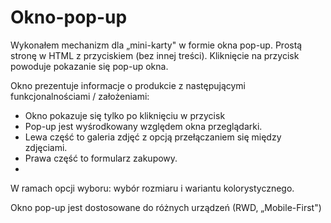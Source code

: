 # Okno-pop-up

Wykonałem mechanizm dla „mini-karty" w formie okna pop-up.
Prostą stronę w HTML z przyciskiem (bez innej treści). Kliknięcie na przycisk powoduje pokazanie się pop-up okna.

Okno prezentuje informacje o produkcie z następującymi funkcjonalnościami / założeniami:
- Okno pokazuje się tylko po kliknięciu w przycisk
- Pop-up jest wyśrodkowany względem okna przeglądarki.
- Lewa część to galeria zdjęć z opcją przełączaniem się między zdjęciami.
- Prawa część to formularz zakupowy.
- 
W ramach opcji wyboru: wybór rozmiaru i wariantu kolorystycznego.

Okno pop-up jest dostosowane do różnych urządzeń (RWD, „Mobile-First")
